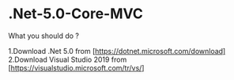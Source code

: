 # .Net-5.0-Core-MVC

What you should do ?

1.Download .Net 5.0 from [https://dotnet.microsoft.com/download]
2.Download Visual Studio 2019 from [https://visualstudio.microsoft.com/tr/vs/]


